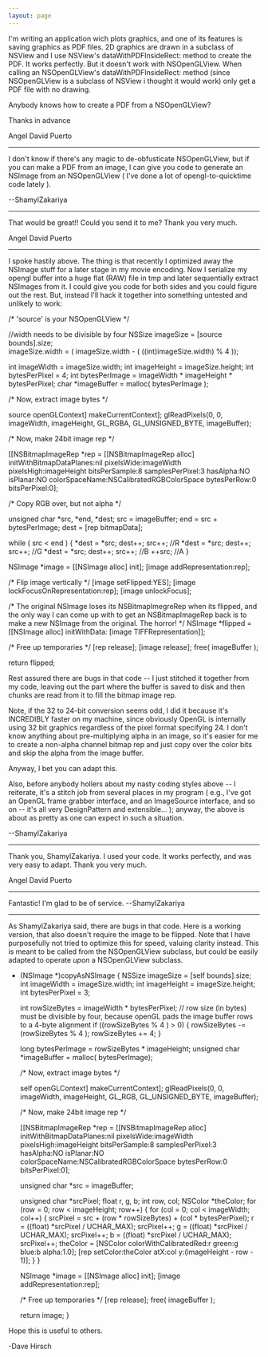 ```yaml
---
layout: page
---
```




I'm writing an application wich plots graphics, and one of its features is saving graphics as PDF files. 2D graphics are drawn in a subclass of NSView and I use NSView's dataWithPDFInsideRect: method to create the PDF. It works perfectly. But it doesn't work with NSOpenGLView. When  calling an NSOpenGLView's dataWithPDFInsideRect: method (since NSOpenGLView is a subclass of NSView i thought it would work) only get a PDF file with no drawing. 

Anybody knows how to create a PDF from a NSOpenGLView?

Thanks in advance

Angel David Puerto

----

I don't know if there's any magic to de-obfusticate NSOpenGLView, but if you can make a PDF from an image, I can give you code to generate an NSImage from an NSOpenGLView ( I've done a lot of opengl-to-quicktime code lately ).

--ShamylZakariya

----

That would be great!! Could you send it to me? 
Thank you very much.

Angel David Puerto

----

I spoke hastily above. The thing is that recently I optimized away the NSImage stuff for a later stage in my movie encoding. Now I serialize my opengl buffer into a huge flat (RAW) file in tmp and later sequentially extract NSImages from it. I could give you code for both sides and you could figure out the rest. But, instead I'll hack it together into something untested and unlikely to work:


    

/*
    'source' is your NSOpenGLView
*/

//width needs to be divisible by four
NSSize imageSize = [source bounds].size;			
imageSize.width = ( imageSize.width - ( ((int)imageSize.width) % 4 ));

int imageWidth = imageSize.width;
int imageHeight = imageSize.height;
int bytesPerPixel = 4;
int bytesPerImage = imageWidth * imageHeight * bytesPerPixel;
char *imageBuffer = malloc( bytesPerImage );

	
/*
	Now, extract image bytes
*/  
		
source openGLContext] makeCurrentContext];
glReadPixels(0, 0, imageWidth, imageHeight, GL_RGBA, GL_UNSIGNED_BYTE, imageBuffer);


/*
	Now, make 24bit image rep
*/

[[NSBitmapImageRep *rep = [[NSBitmapImageRep alloc]
		initWithBitmapDataPlanes:nil
					  pixelsWide:imageWidth
					  pixelsHigh:imageHeight
				   bitsPerSample:8
				 samplesPerPixel:3
						hasAlpha:NO
						isPlanar:NO
				  colorSpaceName:NSCalibratedRGBColorSpace
					 bytesPerRow:0
					bitsPerPixel:0];
					
/*
	Copy RGB over, but not alpha
*/

unsigned char *src, *end, *dest;
src = imageBuffer;
end = src + bytesPerImage;
dest = [rep bitmapData];

while ( src < end )
{
	*dest = *src; dest++; src++; //R
	*dest = *src; dest++; src++; //G
	*dest = *src; dest++; src++; //B
	++src;                       //A
}

		
NSImage *image = [[NSImage alloc] init];
[image addRepresentation:rep];

/*
	Flip image vertically
*/
[image setFlipped:YES];
[image lockFocusOnRepresentation:rep];
[image unlockFocus];


/*
	The original NSImage loses its NSBitmapImegreRep when its flipped, and the
	only way I can come up with to get an NSBitmapImageRep back is to make a 
	new NSImage from the original. The horror!
*/
NSImage *flipped = [[NSImage alloc] initWithData: [image TIFFRepresentation]];
		
/*
	Free up temporaries
*/
[rep release];
[image release];
free( imageBuffer );

return flipped;




Rest assured there are bugs in that code -- I just stitched it together from my code, leaving out the part where the buffer is saved to disk and then chunks are read from it to fill the bitmap image rep.

Note, if the 32 to 24-bit conversion seems odd, I did it because it's INCREDIBLY faster on my machine, since obviously OpenGL is internally using 32 bit graphics regardless of the pixel format specifying 24. I don't know anything about pre-multiplying alpha in an image, so it's easier for me to create a non-alpha channel bitmap rep and just copy over the color bits and skip the alpha from the image buffer.

Anyway, I bet you can adapt this.

Also, before anybody hollers about my nasty coding styles above -- I reiterate, it's a stitch job from several places in my program ( e.g., I've got an OpenGL frame grabber interface, and an ImageSource interface, and so on -- it's all very DesignPattern and extensible... ); anyway, the above is about as pretty as one can expect in such a situation.

--ShamylZakariya

----

Thank you, ShamylZakariya. I used your code. It works perfectly, and was very easy to adapt.
Thank you very much.

Angel David Puerto

----

Fantastic! I'm glad to be of service. --ShamylZakariya

----

As ShamylZakariya said, there are bugs in that code.  Here is a working version, that also doesn't require the image to be flipped.  Note that I have purposefully not tried to optimize this for speed, valuing clarity instead.
This is meant to be called from the NSOpenGLView subclass, but could be easily adapted to operate *upon* a NSOpenGLView subclass.

    
- (NSImage *)copyAsNSImage
{
	NSSize imageSize = [self bounds].size;
	int imageWidth = imageSize.width;
	int imageHeight = imageSize.height;
	int bytesPerPixel = 3;

	int rowSizeBytes = imageWidth * bytesPerPixel;
	// row size (in bytes) must be divisible by four, because openGL pads the image buffer rows to a 4-byte alignment
	if ((rowSizeBytes % 4 ) > 0) {
		rowSizeBytes -= (rowSizeBytes % 4 );
		rowSizeBytes += 4;
	}
	
	long bytesPerImage = rowSizeBytes * imageHeight;
	unsigned char *imageBuffer = malloc( bytesPerImage);

	/*
	 Now, extract image bytes
	 */  
	
	self openGLContext] makeCurrentContext];
	glReadPixels(0, 0, imageWidth, imageHeight, GL_RGB, GL_UNSIGNED_BYTE, imageBuffer);
	
	/*
	 Now, make 24bit image rep
	 */
	
	[[NSBitmapImageRep *rep = [[NSBitmapImageRep alloc]
							 initWithBitmapDataPlanes:nil
							 pixelsWide:imageWidth
							 pixelsHigh:imageHeight
							 bitsPerSample:8
							 samplesPerPixel:3
							 hasAlpha:NO
							 isPlanar:NO
							 colorSpaceName:NSCalibratedRGBColorSpace
							 bytesPerRow:0
							 bitsPerPixel:0];
	
	unsigned char *src = imageBuffer;
	
	unsigned char *srcPixel;
	float r, g, b;
	int row, col;
	NSColor *theColor;
	for (row = 0; row < imageHeight; row++) {
		for (col = 0; col < imageWidth; col++) {
			srcPixel = src + (row * rowSizeBytes) + (col * bytesPerPixel);
			r = ((float) *srcPixel / UCHAR_MAX);  srcPixel++;
			g = ((float) *srcPixel / UCHAR_MAX);  srcPixel++;
			b = ((float) *srcPixel / UCHAR_MAX);  srcPixel++;
			theColor = [NSColor colorWithCalibratedRed:r green:g blue:b alpha:1.0];
			[rep setColor:theColor atX:col y:(imageHeight - row - 1)];
		}
	}

	
	NSImage *image = [[NSImage alloc] init];
	[image addRepresentation:rep];
	
	/*
	 Free up temporaries
	 */
	[rep release];
	free( imageBuffer );
	
	return image;
}


Hope this is useful to others.

-Dave Hirsch
